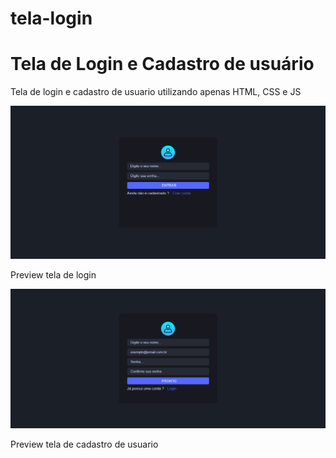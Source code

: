 # tela-login
<h1> Tela de Login e Cadastro de usuário</h1>
 <p>Tela de login e cadastro de usuario utilizando apenas HTML, CSS e JS</p>

<img alaign="center" height="auto" src="./login.png"/>
<p>Preview tela de login</p>
<img alaign="center" height="auto" src="./Cadastro.png"/>
<p>Preview tela de cadastro de usuario</p>